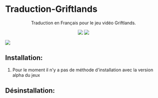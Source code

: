 # Traduction-Griftlands
<p align="center">Traduction en Français pour le jeu vidéo Griftlands.</p>
<p align="center">
<a href="https://github.com/leghort/Traduction-Griftlands/releases"><img src="https://img.shields.io/github/v/release/leghort/Traduction-Griftlands"></a>
<a href="https://github.com/leghort/Traduction-Griftlands"><img src="https://img.shields.io/badge/traduction-15%25-red"></a>
</p>

![](https://cdn2.unrealengine.com/Diesel%2Fproduct%2Fgriftlands%2Fhome%2FAlpha_Promo-2048x1152-178c232b5ce2742ac50e86ae85b13c251608c271.jpg)

## Installation:
1) Pour le moment il n'y a pas de méthode d'installation avec la version alpha du jeux

## Désinstallation:
